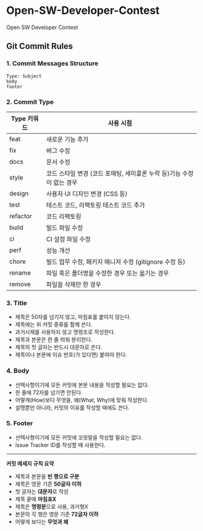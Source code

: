 # Open-SW-Developer-Contest
Open SW Developer Contest


## **Git Commit Rules**


### **1. Commit Messages Structure**
~~~python3
Type: Subject
body
footer
~~~

### **2. Commit Type**
| Type 키워드 | 사용 시점 |
| --- | --- |
| feat | 새로운 기능 추가 |
| fix | 버그 수정 |
| docs | 문서 수정 |
| style | 코드 스타일 변경 (코드 포매팅, 세미콜론 누락 등)기능 수정이 없는 경우 |
| design | 사용자 UI 디자인 변경 (CSS 등) |
| test | 테스트 코드, 리팩토링 테스트 코드 추가 |
| refactor | 코드 리팩토링 |
| build | 빌드 파일 수정 |
| ci | CI 설정 파일 수정 |
| perf | 성능 개선 |
| chore | 빌드 업무 수정, 패키지 매니저 수정 (gitignore 수정 등) |
| rename | 파일 혹은 폴더명을 수정한 경우 또는 옮기는 경우 |
| remove | 파일을 삭제만 한 경우 |


### **3. Title**

- 제목은 50자를 넘기지 않고, 마침표를 붙이지 않는다.
- 제목에는 위 커밋 종류를 함께 쓴다.
- 과거시제를 사용하지 않고 명령조로 작성한다.
- 제목과 본문은 한 줄 띄워 분리한다.
- 제목의 첫 글자는 반드시 대문자로 쓴다.
- 제목이나 본문에 이슈 번호(가 있다면) 붙여야 한다.

### **4. Body**

- 선택사항이기에 모든 커밋에 본문 내용을 작성할 필요는 없다.
- 한 줄에 72자를 넘기면 안된다.
- 어떻게(How)보다 무엇을, 왜(What, Why)에 맞춰 작성한다.
- 설명뿐만 아니라, 커밋의 이유를 작성할 때에도 쓴다.

### **5. Footer**

- 선택사항이기에 모든 커밋에 꼬릿말을 작성할 필요는 없다.
- Issue Tracker ID를 작성할 때 사용한다.


---

**커밋 메세지 규칙 요약**

- 제목과 본문을 **빈 행으로 구분**
- 제목은 영문 기준 **50글자 이하**
- 첫 글자는 **대문자**로 작성
- 제목 끝에 **마침표X**
- 제목은 **명령문**으로 사용, 과거형X
- 본문의 각 행은 영문 기준 **72글자 이하**
- 어떻게 보다는 **무엇과 왜**
